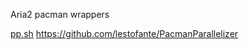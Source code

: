 Aria2 pacman wrappers

[pp.sh](https://github.com/Ven0m0/Linux-OS/blob/main/Cachyos/Aria2/pp.sh)    https://github.com/lestofante/PacmanParallelizer
